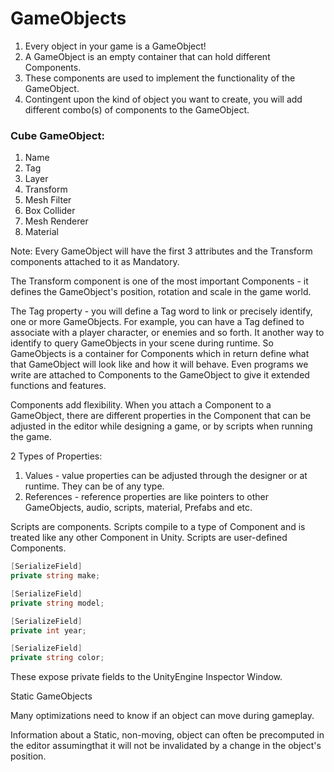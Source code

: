 # GameObjects

1. Every object in your game is a GameObject!
2. A GameObject is an empty container that can hold different Components.
3. These components are used to implement the functionality of the GameObject.
4. Contingent upon the kind of object you want to create, you will add different combo(s) of 
   components to the GameObject.

### Cube GameObject:
1. Name
2. Tag
3. Layer
4. Transform
5. Mesh Filter
6. Box Collider
7. Mesh Renderer
8. Material

Note: Every GameObject will have the first 3 attributes and the Transform components attached to it as Mandatory.

The Transform component is one of the most important Components - it defines the GameObject's position, rotation and scale in the game world.

The Tag property - you will define a Tag word to link or precisely identify, one or more GameObjects. For example, you can have a Tag defined to associate with a player character, or enemies and so forth. It another way to identify to query GameObjects in your scene during runtime. So GameObjects is a container for Components which in return define what that GameObject will look like and how it will behave. Even programs we write are attached to Components to the GameObject to give it extended functions and features.

Components add flexibility.
When you attach a Component to a GameObject, there are different properties in the Component that can be adjusted in the editor while designing a game, or by scripts when running the game.

2 Types of Properties:
1. Values - value properties can be adjusted through the designer or at runtime. They can be of any type.
2. References - reference properties are like pointers to other GameObjects, audio, scripts, material, Prefabs and etc.

Scripts are components.
Scripts compile to a type of Component and is treated like any other Component in Unity.
Scripts are user-defined Components.

```csharp
[SerializeField]
private string make;

[SerializeField]
private string model;

[SerializeField]
private int year;

[SerializeField]
private string color;
```

These expose private fields to the UnityEngine Inspector Window.


Static GameObjects

Many optimizations need to know if an object can move during gameplay.

Information about a Static, non-moving, object can often be precomputed in the editor assumingthat it will not be invalidated by a change in the object's position.
